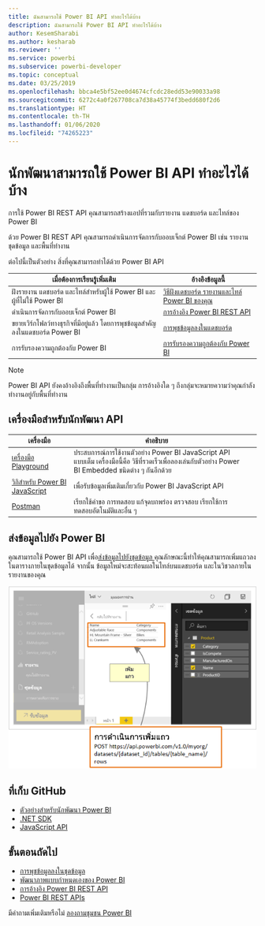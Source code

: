 ```yaml
---
title: ฉันสามารถใช้ Power BI API ทำอะไรได้บ้าง
description: ฉันสามารถใช้ Power BI API ทำอะไรได้บ้าง
author: KesemSharabi
ms.author: kesharab
ms.reviewer: ''
ms.service: powerbi
ms.subservice: powerbi-developer
ms.topic: conceptual
ms.date: 03/25/2019
ms.openlocfilehash: bbca4e5bf52ee0d4674cfcdc28edd53e90033a98
ms.sourcegitcommit: 6272c4a0f267708ca7d38a45774f3bedd680f2d6
ms.translationtype: HT
ms.contentlocale: th-TH
ms.lasthandoff: 01/06/2020
ms.locfileid: "74265223"
---
```

# <a name="what-can-developers-do-with-the-power-bi-api"></a>นักพัฒนาสามารถใช้ Power BI API ทำอะไรได้บ้าง

การใช้ Power BI REST API คุณสามารถสร้างแอปที่รวมกับรายงาน แดชบอร์ด และไทล์ของ Power BI

ด้วย Power BI REST API คุณสามารถดำเนินการจัดการกับออบเจ็กต์ Power BI เช่น รายงาน ชุดข้อมูล และพื้นที่ทำงาน

ต่อไปนี้เป็นตัวอย่าง สิ่งที่คุณสามารถทำได้ด้วย Power BI API

| **เมื่อต้องการเรียนรู้เพิ่มเติม** | **อ้างอิงข้อมูลนี้** |
|----------------------------------------------------------------------------------|------------------------------------------------------------------------------------|
| ฝังรายงาน แดชบอร์ด และไทล์สำหรับผู้ใช้ Power BI และผู้ที่ไม่ใช้ Power BI | [วิธีฝังแดชบอร์ด รายงานและไทล์ Power BI ของคุณ](embedding-content.md) |
| ดำเนินการจัดการกับออบเจ็กต์ Power BI | [การอ้างอิง Power BI REST API](https://docs.microsoft.com/rest/api/power-bi/) |
| ขยายเวิร์กโฟลว์ทางธุรกิจที่มีอยู่แล้ว โดยการพุชข้อมูลสำคัญลงในแดชบอร์ด Power BI | [การพุชข้อมูลลงในแดชบอร์ด](walkthrough-push-data.md) |
| การรับรองความถูกต้องกับ Power BI | [การรับรองความถูกต้องกับ Power BI](get-azuread-access-token.md) |

> [!NOTE]
> Power BI API ยังคงอ้างอิงถึงพื้นที่ทำงานเป็นกลุ่ม การอ้างอิงใด ๆ ถึงกลุ่มจะหมายความว่าคุณกำลังทำงานอยู่กับพื้นที่ทำงาน

## <a name="api-developer-tools"></a>เครื่องมือสำหรับนักพัฒนา API

| เครื่องมือ | คำอธิบาย |  |  |
|-------------------------|---------------------------------------------------------------------------------------------------------------------------------------------------|---|---|
| [เครื่องมือ Playground](https://microsoft.github.io/PowerBI-JavaScript/demo) | ประสบการณ์การใช้งานตัวอย่าง Power BI JavaScript API แบบเต็ม เครื่องมือนี้คือ วิธีที่รวดเร็วเพื่อลองเล่นกับตัวอย่าง Power BI Embedded ชนิดต่าง ๆ กันอีกด้วย |  |  |
| [วิกิสำหรับ Power BI JavaScript](https://github.com/Microsoft/powerbi-javascript/wiki) | เพื่อรับข้อมูลเพิ่มเติมเกี่ยวกับ Power BI JavaScript API |  |  |
| [Postman](https://www.getpostman.com/) | เรียกใช้คำขอ การทดสอบ แก้จุดบกพร่อง ตรวจสอบ เรียกใช้การทดสอบอัตโนมัติและอื่น ๆ |

## <a name="push-data-into-power-bi"></a>ส่งข้อมูลไปยัง Power BI

คุณสามารถใช้ Power BI API เพื่อ[ส่งข้อมูลไปยังชุดข้อมูล ](walkthrough-push-data.md) คุณลักษณะนี้ทำให้คุณสามารถเพิ่มแถวลงในตารางภายในชุดข้อมูลได้ จากนั้น ข้อมูลใหม่จะสะท้อนผลในไทล์บนแดชบอร์ด และในวิชวลภายในรายงานของคุณ

![ตัวอย่างการส่งข้อมูล](media/what-can-you-do/powerbi-push-data.png)

## <a name="github-repositories"></a>ที่เก็บ GitHub

* [ตัวอย่างสำหรับนักพัฒนา Power BI](https://github.com/Microsoft/PowerBI-Developer-Samples)
* [.NET SDK](https://github.com/Microsoft/PowerBI-CSharp)
* [JavaScript API](https://github.com/Microsoft/PowerBI-JavaScript)

## <a name="next-steps"></a>ขั้นตอนถัดไป

* [การพุชข้อมูลลงในชุดข้อมูล](walkthrough-push-data.md)
* [พัฒนาภาพแบบกำหนดเองของ Power BI](visuals/custom-visual-develop-tutorial.md)
* [การอ้างอิง Power BI REST API](rest-api-reference.md)
* [Power BI REST APIs](https://docs.microsoft.com/rest/api/power-bi/)

มีคำถามเพิ่มเติมหรือไม่ [ลองถามชุมชน Power BI](https://community.powerbi.com/)
